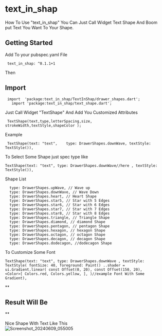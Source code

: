 
# text_in_shap

How To Use "text_in_shap" You Can Just Call Widget Text Shape And Boom put  Text You Want To Your Shape.

## Getting Started
Add To your pubspec.yaml File


     text_in_shap: ^0.1.1+1  

Then

## **Import**




     import  'package:text_in_shap/TextInShap/drawer_shapes.dart';
       import 'package:text_in_shap/text_shape.dart';  

Just Call Widget "TextShape" And Add You Customized Attributes


     TextShape(text,type,letterSpacing,size, strokeWidth,textStyle,shapeColor );  

Example


     TextShape(text: "text",    type: DrawerShapes.downWave, textStyle: TextStyle()),  


To Select Some Shape
just spec type like

    TextShape(text: "text", type: DrawerShapes.downWave//here , textStyle: TextStyle()), 

Shape List



      type: DrawerShapes.upWave, // Wave up 
      type: DrawerShapes.downWave, // Wave Down 
      type: DrawerShapes.heart, // Heart Shape 
      type: DrawerShapes.star5, // Star with 5 Edges 
      type: DrawerShapes.star6, // Star with 6 Edges  
      type: DrawerShapes.star7, // Star with 7 Edges 
      type: DrawerShapes.star8, // Star with 8 Edges  
      type: DrawerShapes.triangle, // Triangle Shape 
      type: DrawerShapes.diamond, // diamond Shape  
      type: DrawerShapes.pentagon, // pentagon Shape 
      type: DrawerShapes.hexagon, // hexagon Shape 
      type: DrawerShapes.octagon, // octagon Shape 
      type: DrawerShapes.decagon, // decagon Shape 
      type: DrawerShapes.dodecagon, //dodecagon Shape  


To Customize Some Font


    TextShape(text: "text", type: DrawerShapes.downWave , textStyle: TextStyle( fontSize: 40, foreground: Paint() ..shader = ui.Gradient.linear( const Offset(0, 20), const Offset(150, 20), <Color>[ Colors.red, Colors.yellow, ], )//example Font With Some Gradient),



**

## Result Will Be

**

Nice Shape With Text Like This   
![Screenshot_20240609_055005](https://github.com/abdoelmorap/text_in_shap/assets/51962828/8f31315b-9058-4b09-8cff-21ccdc4b6387)
